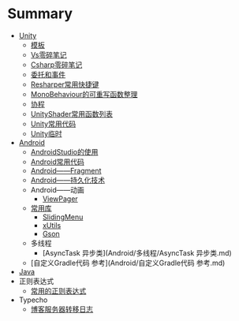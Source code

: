 # Summary

* [Unity](Unity/Unity.md)
  * [模板](Unity/)
  * [Vs零碎笔记](Unity/Vs零碎笔记.md)
  * [Csharp零碎笔记](Unity/Csharp零碎笔记.md)
  * [委托和事件](Unity/委托和事件.md)
  * [Resharper常用快捷键](Unity/Resharper常用快捷键.md)
  * [MonoBehaviour的可重写函数整理](Unity/MonoBehaviour的可重写函数整理.md)
  * [协程](Unity/协程.md)
  * [UnityShader常用函数列表](Unity/UnityShader常用函数列表.md)
  * [Unity常用代码](Unity/Unity常用代码.md)
  * [Unity临时](Unity/Unity临时.md)
* [Android](Android/Adroid.md)
  * [AndroidStudio的使用](Android/AndroidStudio的使用.md)
  * [Android常用代码](Android/Android常用代码.md)
  * [Android——Fragment](Android/Android——Fragment.md)
  * [Android——持久化技术](Android/Android——持久化技术.md)
  * Android——动画
    * [ViewPager](Android/Android——动画/ViewPager.md)
  * [常用库](Android/常用库/Android常用库.md)
    * [SlidingMenu](Android/常用库/SlidingMenu.md)
    * [xUtils](Android/常用库/xUtils.md)
    * [Gson](Android/常用库/Gson.md)
  * 多线程
    * [AsyncTask 异步类](Android/多线程/AsyncTask 异步类.md)
  * [自定义Gradle代码 参考](Android/自定义Gradle代码 参考.md)
* [Java](Java.md)
* 正则表达式
  * [常用的正则表达式](Regex/常用的正则表达式.md)
* Typecho
  * [博客服务器转移日志](Typecho/博客服务器转移日志.md)


